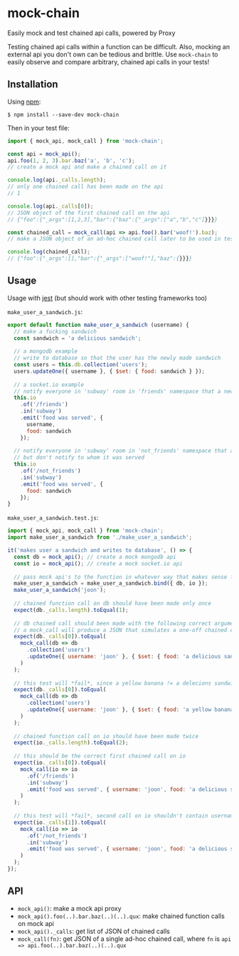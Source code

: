 # mock-chain
Easily mock and test chained api calls, powered by Proxy

Testing chained api calls within a function can be difficult. Also, mocking an external api you don't own can be tedious and brittle. Use `mock-chain` to easily observe and compare arbitrary, chained api calls in your tests!

## Installation
Using [npm](https://www.npmjs.com/):
```
$ npm install --save-dev mock-chain
```
Then in your test file:
```js
import { mock_api, mock_call } from 'mock-chain';

const api = mock_api();
api.foo(1, 2, 3).bar.baz('a', 'b', 'c');
// create a mock api and make a chained call on it

console.log(api._calls.length);
// only one chained call has been made on the api
// 1

console.log(api._calls[0]);
// JSON object of the first chained call on the api
// {"foo":{"_args":[1,2,3],"bar":{"baz":{"_args":["a","b","c"]}}}}

const chained_call = mock_call(api => api.foo().bar('woof!').baz);
// make a JSON object of an ad-hoc chained call later to be used in test

console.log(chained_call);
// {"foo":{"_args":[],"bar":{"_args":["woof!"],"baz":{}}}}
```

## Usage
Usage with [jest](https://facebook.github.io/jest/) (but should work with other testing frameworks too)

`make_user_a_sandwich.js`:
```js
export default function make_user_a_sandwich (username) {
  // make a fucking sandwich
  const sandwich = 'a delicious sandwich';
  
  // a mongodb example
  // write to database so that the user has the newly made sandwich
  const users = this.db.collection('users');
  users.updateOne({ username }, { $set: { food: sandwich } });
  
  // a socket.io example
  // notify everyone in 'subway' room in 'friends' namespace that a new sandwich was served to user
  this.io
    .of('/friends')
    .in('subway')
    .emit('food was served', {
      username,
      food: sandwich
    });
    
  // notify everyone in 'subway' room in 'not_friends' namespace that a new sandwich was served,
  // but don't notify to whom it was served
  this.io
    .of('/not_friends')
    .in('subway')
    .emit('food was served', {
      food: sandwich
    });
}
```
`make_user_a_sandwich.test.js`:
```js
import { mock_api, mock_call } from 'mock-chain';
import make_user_a_sandwich from './make_user_a_sandwich';

it('makes user a sandwich and writes to database', () => {
  const db = mock_api(); // create a mock mongodb api
  const io = mock_api(); // create a mock socket.io api
  
  // pass mock api's to the function in whatever way that makes sense for your case
  make_user_a_sandwich = make_user_a_sandwich.bind({ db, io });
  make_user_a_sandwich('joon');
  
  // chained function call on db should have been made only once
  expect(db._calls.length).toEqual(1);
  
  // db chained call should been made with the following correct arguments
  // a mock_call will produce a JSON that simulates a one-off chained call
  expect(db._calls[0]).toEqual(
    mock_call(db => db
      .collection('users')
      .updateOne({ username: 'joon' }, { $set: { food: 'a delicious sandwich' } })
    )
  );
  
  // this test will *fail*, since a yellow banana != a delecions sandwich
  expect(db._calls[0]).toEqual(
    mock_call(db => db
      .collection('users')
      .updateOne({ username: 'joon' }, { $set: { food: 'a yellow banana' } })
    )
  );
  
  // chained function call on io should have been made twice
  expect(io._calls.length).toEqual(2);
  
  // this should be the correct first chained call on io
  expect(io._calls[0]).toEqual(
    mock_call(io => io
      .of('/friends')
      .in('subway')
      .emit('food was served', { username: 'joon', food: 'a delicious sandwich'})
    )
  );
  
  // this test will *fail*, second call on io shouldn't contain username
  expect(io._calls[1]).toEqual(
    mock_call(io => io
      .of('/not_friends')
      .in('subway')
      .emit('food was served', { username: 'joon', food: 'a delicious sandwich'})
    )
  );
});
```
## API
- `mock_api()`: make a mock api proxy
- `mock_api().foo(..).bar.baz(..)(..).qux`: make chained function calls on mock api
- `mock_api()._calls`: get list of JSON of chained calls
- `mock_call(fn)`: get JSON of a single ad-hoc chained call, where `fn` is `api => api.foo(..).bar.baz(..)(..).qux`
